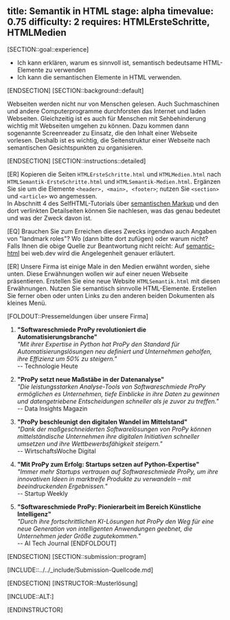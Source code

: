 title: Semantik in HTML
stage: alpha
timevalue: 0.75
difficulty: 2
requires: HTMLErsteSchritte, HTMLMedien
---
[SECTION::goal::experience]

- Ich kann erklären, warum es sinnvoll ist, semantisch bedeutsame HTML-Elemente zu verwenden
- Ich kann die semantischen Elemente in HTML verwenden.

[ENDSECTION]
[SECTION::background::default]

Webseiten werden nicht nur von Menschen gelesen. 
Auch Suchmaschinen und andere Computerprogramme durchforsten das Internet und laden Webseiten. 
Gleichzeitig ist es auch für Menschen mit Sehbehinderung wichtig mit Webseiten umgehen zu können. 
Dazu kommen dann sogenannte Screenreader zu Einsatz, die den Inhalt einer Webseite vorlesen. 
Deshalb ist es wichtig, die Seitenstruktur einer Webseite nach semantischen Gesichtspunkten zu organisieren.

[ENDSECTION]
[SECTION::instructions::detailed]

[ER] Kopieren die Seiten `HTMLErsteSchritte.html` und `HTMLMedien.html`  nach 
`HTMLSemantik-ErsteSchritte.html` und `HTMLSemantik-Medien.html`.
Ergänzen Sie sie um die Elemente `<header>, <main>, <footer>`;
nutzen Sie `<section>` und `<article>` wo angemessen.  
In Abschnitt 4 des SelfHTML-Tutorials über 
[semantischen Markup](https://wiki.selfhtml.org/wiki/HTML/Tutorials/Element,_Tag_und_Attribut#Semantik_-_der_Inhalt_bestimmt_die_Struktur)
und den dort verlinkten Detailseiten können Sie nachlesen, was das genau bedeutet und was der Zweck davon ist.

[EQ] Brauchen Sie zum Erreichen dieses Zwecks irgendwo auch Angaben von "landmark roles"?
Wo (dann bitte dort zufügen) oder warum nicht?  
Falls Ihnen die obige Quelle zur Beantwortung nicht reicht:
Auf [semantic-html](https://web.dev/learn/html/semantic-html)
bei web.dev wird die Angelegenheit genauer erläutert.

[ER] Unsere Firma ist einige Male in den Medien erwähnt worden, siehe unten.
Diese Erwähnungen wollen wir auf einer neuen Webseite präsentieren.
Erstellen Sie eine neue Website `HTMLSemantik.html` mit diesen Erwähnungen.
Nutzen Sie semantisch sinnvolle HTML-Elemente.
Erstellen Sie ferner oben oder unten Links zu den anderen beiden Dokumenten als kleines Menü.

[FOLDOUT::Pressemeldungen über unsere Firma]

1. **"Softwareschmiede ProPy revolutioniert die Automatisierungsbranche"**  
   *"Mit ihrer Expertise in Python hat ProPy den Standard für Automatisierungslösungen neu definiert und Unternehmen geholfen, ihre Effizienz um 50% zu steigern."*  
   -- Technologie Heute

2. **"ProPy setzt neue Maßstäbe in der Datenanalyse"**  
   *"Die leistungsstarken Analyse-Tools von Softwareschmiede ProPy ermöglichen es Unternehmen, tiefe Einblicke in ihre Daten zu gewinnen und datengetriebene Entscheidungen schneller als je zuvor zu treffen."*  
   -- Data Insights Magazin

3. **"ProPy beschleunigt den digitalen Wandel im Mittelstand"**  
   *"Dank der maßgeschneiderten Softwarelösungen von ProPy können mittelständische Unternehmen ihre digitalen Initiativen schneller umsetzen und ihre Wettbewerbsfähigkeit steigern."*  
   -- WirtschaftsWoche Digital

4. **"Mit ProPy zum Erfolg: Startups setzen auf Python-Expertise"**  
   *"Immer mehr Startups vertrauen auf Softwareschmiede ProPy, um ihre innovativen Ideen in marktreife Produkte zu verwandeln – mit beeindruckenden Ergebnissen."*  
   -- Startup Weekly

5. **"Softwareschmiede ProPy: Pionierarbeit im Bereich Künstliche Intelligenz"**  
   *"Durch ihre fortschrittlichen KI-Lösungen hat ProPy den Weg für eine neue Generation von intelligenten Anwendungen geebnet, die Unternehmen jeder Größe zugutekommen."*  
   -- AI Tech Journal
[ENDFOLDOUT]

[ENDSECTION]
[SECTION::submission::program]

[INCLUDE::../../_include/Submission-Quellcode.md]

[ENDSECTION]
[INSTRUCTOR::Musterlösung]

[INCLUDE::ALT:]

[ENDINSTRUCTOR]
